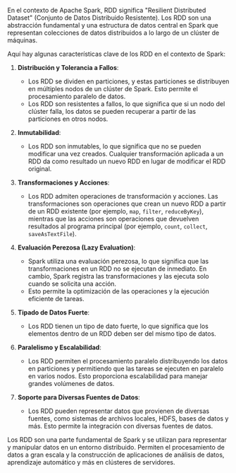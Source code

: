 En el contexto de Apache Spark, RDD significa "Resilient Distributed Dataset" (Conjunto de Datos Distribuido Resistente). Los RDD son una abstracción fundamental y una estructura de datos central en Spark que representan colecciones de datos distribuidos a lo largo de un clúster de máquinas.

Aquí hay algunas características clave de los RDD en el contexto de Spark:

1. **Distribución y Tolerancia a Fallos**:
   - Los RDD se dividen en particiones, y estas particiones se distribuyen en múltiples nodos de un clúster de Spark. Esto permite el procesamiento paralelo de datos.
   - Los RDD son resistentes a fallos, lo que significa que si un nodo del clúster falla, los datos se pueden recuperar a partir de las particiones en otros nodos.

2. **Inmutabilidad**:
   - Los RDD son inmutables, lo que significa que no se pueden modificar una vez creados. Cualquier transformación aplicada a un RDD da como resultado un nuevo RDD en lugar de modificar el RDD original.

3. **Transformaciones y Acciones**:
   - Los RDD admiten operaciones de transformación y acciones. Las transformaciones son operaciones que crean un nuevo RDD a partir de un RDD existente (por ejemplo, `map`, `filter`, `reduceByKey`), mientras que las acciones son operaciones que devuelven resultados al programa principal (por ejemplo, `count`, `collect`, `saveAsTextFile`).

4. **Evaluación Perezosa (Lazy Evaluation)**:
   - Spark utiliza una evaluación perezosa, lo que significa que las transformaciones en un RDD no se ejecutan de inmediato. En cambio, Spark registra las transformaciones y las ejecuta solo cuando se solicita una acción.
   - Esto permite la optimización de las operaciones y la ejecución eficiente de tareas.

5. **Tipado de Datos Fuerte**:
   - Los RDD tienen un tipo de dato fuerte, lo que significa que los elementos dentro de un RDD deben ser del mismo tipo de datos.

6. **Paralelismo y Escalabilidad**:
   - Los RDD permiten el procesamiento paralelo distribuyendo los datos en particiones y permitiendo que las tareas se ejecuten en paralelo en varios nodos. Esto proporciona escalabilidad para manejar grandes volúmenes de datos.

7. **Soporte para Diversas Fuentes de Datos**:
   - Los RDD pueden representar datos que provienen de diversas fuentes, como sistemas de archivos locales, HDFS, bases de datos y más. Esto permite la integración con diversas fuentes de datos.

Los RDD son una parte fundamental de Spark y se utilizan para representar y manipular datos en un entorno distribuido. Permiten el procesamiento de datos a gran escala y la construcción de aplicaciones de análisis de datos, aprendizaje automático y más en clústeres de servidores.